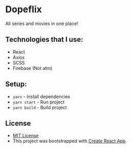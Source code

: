 # Dopeflix
All series and movies in one place!

## Technologies that I use:
- React
- Axios
- SCSS
- Firebase (Not atm)

## Setup:

- `yarn` - Install dependencies
- `yarn start` - Run project
- `yarn build` - Build project

## License
 - [MIT License](https://github.com/folxu/Dopeflix/blob/master/LICENSE)
 - This project was bootstrapped with [Create React App](https://github.com/facebook/create-react-app).
